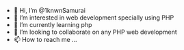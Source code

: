 - 👋 Hi, I’m @1knwnSamurai
- 👀 I’m interested in web development specially using PHP
- 🌱 I’m currently learning php
- 💞️ I’m looking to collaborate on any PHP web development
- 📫 How to reach me ...

<!---
1knwnSamurai/1knwnSamurai is a ✨ special ✨ repository because its `README.md` (this file) appears on your GitHub profile.
You can click the Preview link to take a look at your changes.
--->
